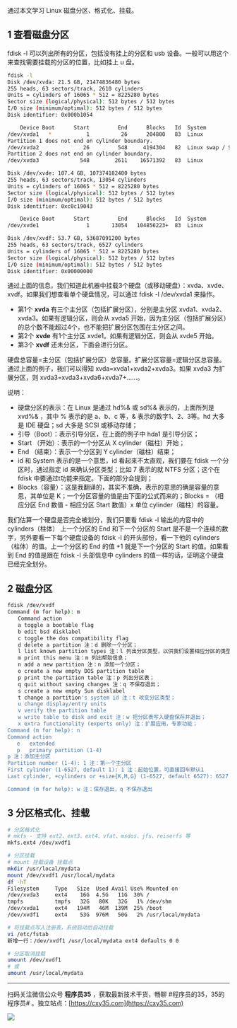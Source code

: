 通过本文学习 Linux 磁盘分区、格式化、挂载。
<!-- more -->

## 1 查看磁盘分区

fdisk -l 可以列出所有的分区，包括没有挂上的分区和 usb 设备。一般可以用这个来查找需要挂载的分区的位置，比如挂上 u 盘。

```bash
fdisk -l
Disk /dev/xvda: 21.5 GB, 21474836480 bytes
255 heads, 63 sectors/track, 2610 cylinders
Units = cylinders of 16065 * 512 = 8225280 bytes
Sector size (logical/physical): 512 bytes / 512 bytes
I/O size (minimum/optimal): 512 bytes / 512 bytes
Disk identifier: 0x000b1054

    Device Boot      Start         End      Blocks   Id  System
/dev/xvda1   *           1          26      204800   83  Linux
Partition 1 does not end on cylinder boundary.
/dev/xvda2              26         548     4194304   82  Linux swap / Solaris
Partition 2 does not end on cylinder boundary.
/dev/xvda3             548        2611    16571392   83  Linux

Disk /dev/xvde: 107.4 GB, 107374182400 bytes
255 heads, 63 sectors/track, 13054 cylinders
Units = cylinders of 16065 * 512 = 8225280 bytes
Sector size (logical/physical): 512 bytes / 512 bytes
I/O size (minimum/optimal): 512 bytes / 512 bytes
Disk identifier: 0xc0c19043

    Device Boot      Start         End      Blocks   Id  System
/dev/xvde1               1       13054   104856223+  83  Linux

Disk /dev/xvdf: 53.7 GB, 53687091200 bytes
255 heads, 63 sectors/track, 6527 cylinders
Units = cylinders of 16065 * 512 = 8225280 bytes
Sector size (logical/physical): 512 bytes / 512 bytes
I/O size (minimum/optimal): 512 bytes / 512 bytes
Disk identifier: 0x00000000
```

通过上面的信息，我们知道此机器中挂载3个硬盘（或移动硬盘）：xvda、xvde、xvdf。如果我们想查看单个硬盘情况，可以通过 fdisk -l /dev/xvda1 来操作。

- 第1个 **xvda** 有三个主分区（包括扩展分区），分别是主分区 xvda1、xvda2、xvda3。如果有逻辑分区，则会从 xvda5 开始，因为主分区（包括扩展分区）的总个数不能超过4个，也不能把扩展分区包围在主分区之间。
- 第2个 **xvde** 有1个主分区 xvde1。如果有逻辑分区，则会从 xvde5 开始。  
- 第3个 **xvdf** 还未分区，下面会进行分区。

硬盘总容量=主分区（包括扩展分区）总容量。扩展分区容量=逻辑分区总容量。通过上面的例子，我们可以得知 xvda=xvda1+xvda2+xvda3。如果 xvda3 为扩展分区，则 xvda3=xvda3+xvda6+xvda7+......。

说明：

- 硬盘分区的表示：在 Linux 是通过 hd%& 或 sd%& 表示的，上面所列是 xvd%& ，其中 % 表示的是 a、b、c 等，& 表示的数字1、2、3等。hd 大多是 IDE 硬盘；sd 大多是 SCSI 或移动存储；  
- 引导（Boot）：表示引导分区，在上面的例子中 hda1 是引导分区；  
- Start （开始）：表示的一个分区从 X cylinder（磁柱）开始；  
- End （结束）：表示一个分区到 Y cylinder（磁柱）结束；  
- id 和 System 表示的是一个意思，id 看起来不太直观，我们要在 fdisk 一个分区时，通过指定 id 来确认分区类型；比如 7 表示的就 NTFS 分区；这个在 fdisk 中要通过t功能来指定。下面的部分会提到；  
- Blocks（容量）：这是我翻译的，其实不准确，表示的意思的确是容量的意思，其单位是 K；一个分区容量的值是由下面的公式而来的；Blocks = （相应分区 End 数值 - 相应分区 Start 数值）x 单位 cylinder（磁柱）的容量。

我们估算一个硬盘是否完全被划分，我们只要看 fdisk -l 输出的内容中的 cylinders（柱体） 上一个分区的 End 和下一个分区的 Start 是不是一个连续的数字，另外要看一下每个硬盘设备的 fdisk -l 的开头部份，看一下他的 cylinders（柱体）的值。上一个分区的 End 的值 +1 就是下一个分区的 Start 的值。如果看到 End 的值是跟在 fdisk -l 头部信息中 cylinders 的值一样的话，证明这个硬盘已经完全划分。

## 2 磁盘分区

```bash
fdisk /dev/xvdf
Command (m for help): m
　　Command action
　　a toggle a bootable flag
　　b edit bsd disklabel
　　c toggle the dos compatibility flag
　　d delete a partition 注：d 删除一个分区；
　　l list known partition types 注：l 列出分区类型，以供我们设置相应分区的类型；
　　m print this menu 注：m 列出帮助信息；
　　n add a new partition 注：n 添加一个分区；
　　o create a new empty DOS partition table
　　p print the partition table 注：p 列出分区表；
　　q quit without saving changes 注：q 不保存退出；
　　s create a new empty Sun disklabel
　　t change a partition's system id 注：t 改变分区类型；
　　u change display/entry units
　　v verify the partition table
　　w write table to disk and exit 注：w 把分区表写入硬盘保存并退出；
　　x extra functionality (experts only) 注：扩展应用，专家功能；
Command (m for help): n
Command action
   e   extended
   p   primary partition (1-4)
p 注：添加主分区
Partition number (1-4): 1 注：第一个主分区
First cylinder (1-6527, default 1): 1 注：起始位置，可直接回车默认1
Last cylinder, +cylinders or +size{K,M,G} (1-6527, default 6527): 6527 注：结束位置，可直接回车默认6527，表示磁盘全部空间分到一个分区中。或者输入别的数值，或者也可输+200M来指定分区大小为200M。

Command (m for help): w 注：保存退出，q 不保存退出
```

## 3 分区格式化、挂载

```bash
# 分区格式化
# mkfs - 支持 ext2、ext3、ext4、vfat、msdos、jfs、reiserfs 等
mkfs.ext4 /dev/xvdf1

# 分区挂载
# mount 挂载设备 挂载点
mkdir /usr/local/mydata
mount /dev/xvdf1 /usr/local/mydata
df -hT
Filesystem     Type   Size  Used Avail Use% Mounted on
/dev/xvda3     ext4    16G  4.5G   11G  30% /
tmpfs          tmpfs   32G   80K   32G   1% /dev/shm
/dev/xvda1     ext4   194M   46M  139M  25% /boot
/dev/xvdf1     ext4    53G  976M   50G   2% /usr/local/mydata

# 将挂载点写入注册表，系统启动后自动挂载
vi /etc/fstab
新增一行：/dev/xvdf1 /usr/local/mydata ext4 defaults 0 0

# 分区取消挂载
umount /dev/xvdf1
# 或
umount /usr/local/mydata
```


---

扫码关注微信公众号 **程序员35** ，获取最新技术干货，畅聊 #程序员的35，35的程序员# 。独立站点：[https://cxy35.com](https://cxy35.com)

![](https://oscimg.oschina.net/oscnet/up-285838b9c516db5bb1ba760f292f2346078.JPEG)